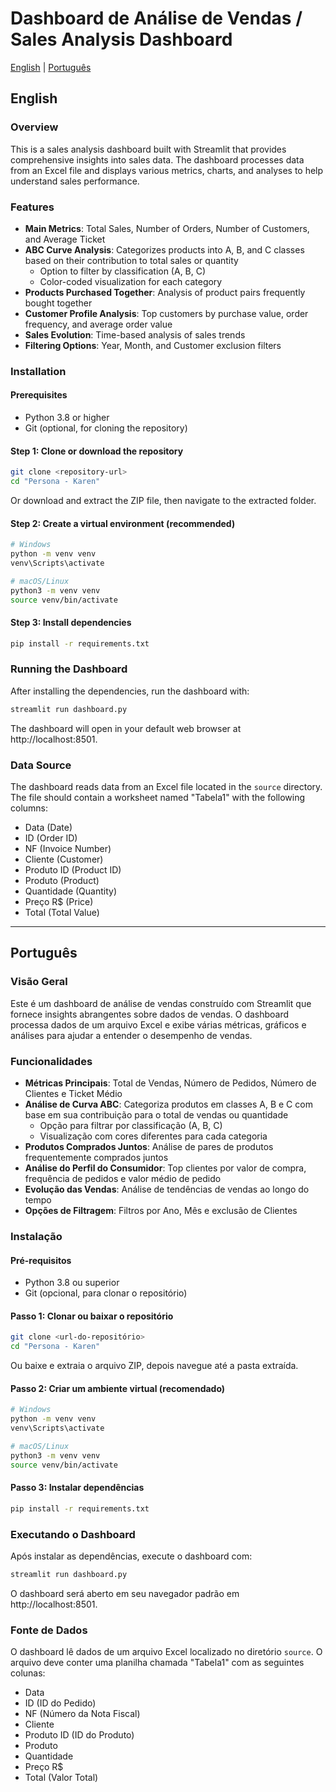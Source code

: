 # Dashboard de Análise de Vendas / Sales Analysis Dashboard

[English](#english) | [Português](#português)

<a id="english"></a>
## English

### Overview

This is a sales analysis dashboard built with Streamlit that provides comprehensive insights into sales data. The dashboard processes data from an Excel file and displays various metrics, charts, and analyses to help understand sales performance.

### Features

- **Main Metrics**: Total Sales, Number of Orders, Number of Customers, and Average Ticket
- **ABC Curve Analysis**: Categorizes products into A, B, and C classes based on their contribution to total sales or quantity
  - Option to filter by classification (A, B, C)
  - Color-coded visualization for each category
- **Products Purchased Together**: Analysis of product pairs frequently bought together
- **Customer Profile Analysis**: Top customers by purchase value, order frequency, and average order value
- **Sales Evolution**: Time-based analysis of sales trends
- **Filtering Options**: Year, Month, and Customer exclusion filters

### Installation

#### Prerequisites

- Python 3.8 or higher
- Git (optional, for cloning the repository)

#### Step 1: Clone or download the repository

```bash
git clone <repository-url>
cd "Persona - Karen"
```

Or download and extract the ZIP file, then navigate to the extracted folder.

#### Step 2: Create a virtual environment (recommended)

```bash
# Windows
python -m venv venv
venv\Scripts\activate

# macOS/Linux
python3 -m venv venv
source venv/bin/activate
```

#### Step 3: Install dependencies

```bash
pip install -r requirements.txt
```

### Running the Dashboard

After installing the dependencies, run the dashboard with:

```bash
streamlit run dashboard.py
```

The dashboard will open in your default web browser at http://localhost:8501.

### Data Source

The dashboard reads data from an Excel file located in the `source` directory. The file should contain a worksheet named "Tabela1" with the following columns:

- Data (Date)
- ID (Order ID)
- NF (Invoice Number)
- Cliente (Customer)
- Produto ID (Product ID)
- Produto (Product)
- Quantidade (Quantity)
- Preço R$ (Price)
- Total (Total Value)

---

<a id="português"></a>
## Português

### Visão Geral

Este é um dashboard de análise de vendas construído com Streamlit que fornece insights abrangentes sobre dados de vendas. O dashboard processa dados de um arquivo Excel e exibe várias métricas, gráficos e análises para ajudar a entender o desempenho de vendas.

### Funcionalidades

- **Métricas Principais**: Total de Vendas, Número de Pedidos, Número de Clientes e Ticket Médio
- **Análise de Curva ABC**: Categoriza produtos em classes A, B e C com base em sua contribuição para o total de vendas ou quantidade
  - Opção para filtrar por classificação (A, B, C)
  - Visualização com cores diferentes para cada categoria
- **Produtos Comprados Juntos**: Análise de pares de produtos frequentemente comprados juntos
- **Análise do Perfil do Consumidor**: Top clientes por valor de compra, frequência de pedidos e valor médio de pedido
- **Evolução das Vendas**: Análise de tendências de vendas ao longo do tempo
- **Opções de Filtragem**: Filtros por Ano, Mês e exclusão de Clientes

### Instalação

#### Pré-requisitos

- Python 3.8 ou superior
- Git (opcional, para clonar o repositório)

#### Passo 1: Clonar ou baixar o repositório

```bash
git clone <url-do-repositório>
cd "Persona - Karen"
```

Ou baixe e extraia o arquivo ZIP, depois navegue até a pasta extraída.

#### Passo 2: Criar um ambiente virtual (recomendado)

```bash
# Windows
python -m venv venv
venv\Scripts\activate

# macOS/Linux
python3 -m venv venv
source venv/bin/activate
```

#### Passo 3: Instalar dependências

```bash
pip install -r requirements.txt
```

### Executando o Dashboard

Após instalar as dependências, execute o dashboard com:

```bash
streamlit run dashboard.py
```

O dashboard será aberto em seu navegador padrão em http://localhost:8501.

### Fonte de Dados

O dashboard lê dados de um arquivo Excel localizado no diretório `source`. O arquivo deve conter uma planilha chamada "Tabela1" com as seguintes colunas:

- Data
- ID (ID do Pedido)
- NF (Número da Nota Fiscal)
- Cliente
- Produto ID (ID do Produto)
- Produto
- Quantidade
- Preço R$
- Total (Valor Total)